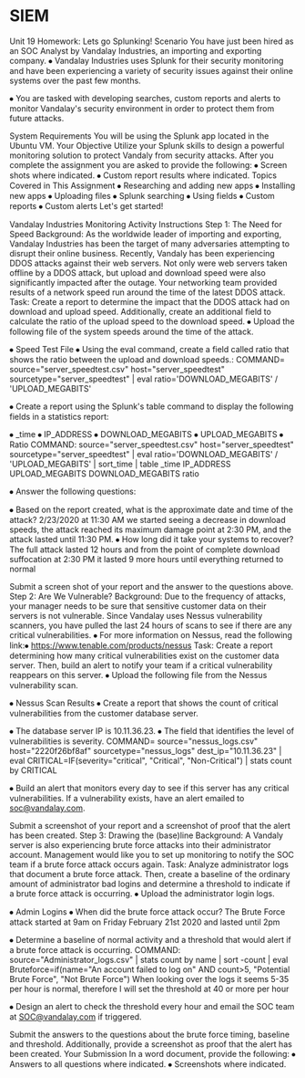 # SIEM

Unit 19 Homework: Lets go Splunking!
Scenario
You have just been hired as an SOC Analyst by Vandalay Industries, an importing and exporting company.
⦁	Vandalay Industries uses Splunk for their security monitoring and have been experiencing a variety of security issues against their online systems over the past few months.

⦁	You are tasked with developing searches, custom reports and alerts to monitor Vandalay's security environment in order to protect them from future attacks.

System Requirements
You will be using the Splunk app located in the Ubuntu VM.
Your Objective
Utilize your Splunk skills to design a powerful monitoring solution to protect Vandaly from security attacks.
After you complete the assignment you are asked to provide the following:
⦁	Screen shots where indicated.
⦁	Custom report results where indicated.
Topics Covered in This Assignment
⦁	Researching and adding new apps
⦁	Installing new apps
⦁	Uploading files
⦁	Splunk searching
⦁	Using fields
⦁	Custom reports
⦁	Custom alerts
Let's get started!

Vandalay Industries Monitoring Activity Instructions
Step 1: The Need for Speed
Background: As the worldwide leader of importing and exporting, Vandalay Industries has been the target of many adversaries attempting to disrupt their online business. Recently, Vandaly has been experiencing DDOS attacks against their web servers.
Not only were web servers taken offline by a DDOS attack, but upload and download speed were also significantly impacted after the outage. Your networking team provided results of a network speed run around the time of the latest DDOS attack.
Task: Create a report to determine the impact that the DDOS attack had on download and upload speed. Additionally, create an additional field to calculate the ratio of the upload speed to the download speed.
⦁	Upload the following file of the system speeds around the time of the attack.

⦁	Speed Test File
⦁	Using the eval command, create a field called ratio that shows the ratio between the upload and download speeds.: 
COMMAND=
source="server_speedtest.csv" host="server_speedtest" sourcetype="server_speedtest" | eval ratio='DOWNLOAD_MEGABITS' / 'UPLOAD_MEGABITS'
 
 

⦁	Create a report using the Splunk's table command to display the following fields in a statistics report:

⦁	_time
⦁	IP_ADDRESS
⦁	DOWNLOAD_MEGABITS
⦁	UPLOAD_MEGABITS
⦁	Ratio
COMMAND:
source="server_speedtest.csv" host="server_speedtest" sourcetype="server_speedtest" | eval ratio='DOWNLOAD_MEGABITS' / 'UPLOAD_MEGABITS' | sort_time | table _time IP_ADDRESS UPLOAD_MEGABITS DOWNLOAD_MEGABITS ratio
 
 


⦁	Answer the following questions:

⦁	Based on the report created, what is the approximate date and time of the attack? 
2/23/2020 at 11:30 AM we started seeing a decrease in download speeds, the attack reached its maximum damage point at 2:30 PM, and the attack lasted until 11:30 PM.
⦁	How long did it take your systems to recover? 
The full attack lasted 12 hours and from the point of complete download suffocation at 2:30 PM it lasted 9 more hours until everything returned to normal

Submit a screen shot of your report and the answer to the questions above.
Step 2: Are We Vulnerable?
Background: Due to the frequency of attacks, your manager needs to be sure that sensitive customer data on their servers is not vulnerable. Since Vandalay uses Nessus vulnerability scanners, you have pulled the last 24 hours of scans to see if there are any critical vulnerabilities.
⦁	For more information on Nessus, read the following link:⦁	 https://www.tenable.com/products/nessus
Task: Create a report determining how many critical vulnerabilities exist on the customer data server. Then, build an alert to notify your team if a critical vulnerability reappears on this server.
⦁	Upload the following file from the Nessus vulnerability scan.

⦁	Nessus Scan Results
⦁	Create a report that shows the count of critical vulnerabilities from the customer database server.

⦁	The database server IP is 10.11.36.23.
⦁	The field that identifies the level of vulnerabilities is severity.
COMMAND=
source="nessus_logs.csv" host="2220f26bf8af" sourcetype="nessus_logs" dest_ip="10.11.36.23" | eval CRITICAL=IF(severity="critical", "Critical", "Non-Critical") | stats count by CRITICAL
 

⦁	Build an alert that monitors every day to see if this server has any critical vulnerabilities. If a vulnerability exists, have an alert emailed to soc@vandalay.com.
 
 
 
Submit a screenshot of your report and a screenshot of proof that the alert has been created.
Step 3: Drawing the (base)line
Background: A Vandaly server is also experiencing brute force attacks into their administrator account. Management would like you to set up monitoring to notify the SOC team if a brute force attack occurs again.
Task: Analyze administrator logs that document a brute force attack. Then, create a baseline of the ordinary amount of administrator bad logins and determine a threshold to indicate if a brute force attack is occurring.
⦁	Upload the administrator login logs.

⦁	Admin Logins
⦁	When did the brute force attack occur?
The Brute Force attack started at 9am on Friday February 21st 2020 and lasted until 2pm

⦁	Determine a baseline of normal activity and a threshold that would alert if a brute force attack is occurring.
COMMAND:
source="Administrator_logs.csv" | stats count by name | sort -count | eval Bruteforce=if(name="An account failed to log on" AND count>5, "Potential Brute Force", "Not Brute Force")
When looking over the logs it seems 5-35 per hour is normal, therefore I will set the threshold at 40 or more per hour
 
 
 

⦁	Design an alert to check the threshold every hour and email the SOC team at SOC@vandalay.com if triggered.

 
 

 

Submit the answers to the questions about the brute force timing, baseline and threshold. Additionally, provide a screenshot as proof that the alert has been created.
Your Submission
In a word document, provide the following:
⦁	Answers to all questions where indicated.
⦁	Screenshots where indicated.


